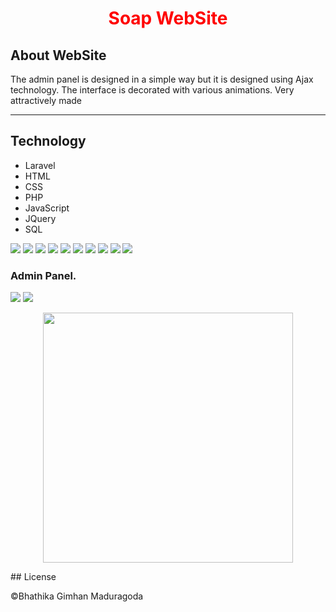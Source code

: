 <h1 align="center" style="color:red;">Soap WebSite</h1>

<h2>About WebSite</h2>
The admin panel is designed in a simple way but it is designed using Ajax technology. The interface is decorated with various animations. Very attractively made
<hr>
<h2>Technology</h2>
<ul>
    <li>Laravel</li>
    <li>HTML</li>
    <li>CSS</li>
    <li>PHP</li>
    <li>JavaScript</li>
    <li>JQuery</li>
    <li>SQL</li>
</ul>

<img src="https://user-images.githubusercontent.com/74421641/205270772-8a80439f-dee0-4d6e-a764-4e981a02fea9.png">
<img src="https://user-images.githubusercontent.com/74421641/205271135-a4761630-d6d7-40b3-845f-1497fecf013e.png">
<img src="https://user-images.githubusercontent.com/74421641/205271166-c1f67e24-9de5-460b-a2a2-6ec3b7a453b8.png">
<img src="https://user-images.githubusercontent.com/74421641/205271177-aaa39443-184c-4db5-a98d-0f8ea7713a6c.png">
<img src="https://user-images.githubusercontent.com/74421641/205271188-00ec1e71-11dc-4027-a70c-7d15fc624541.png">
<img src="https://user-images.githubusercontent.com/74421641/205271203-c2314ea2-055b-4bf9-adb9-ebfa20146a7f.png">
<img src="https://user-images.githubusercontent.com/74421641/205271212-a5888e03-1f04-4e82-b58c-e7296e750faa.png">
<img src="https://user-images.githubusercontent.com/74421641/205271222-2492faf6-5943-4a82-a134-965f35d22812.png">
<img src="https://user-images.githubusercontent.com/74421641/205271226-581d7056-cd8c-499c-b190-65632af7d25d.png">
<img src="https://user-images.githubusercontent.com/74421641/205271237-75585e4c-bdc9-4232-8626-30c8f79a9260.png">
<h3>Admin Panel.</h3>
<img src="https://user-images.githubusercontent.com/74421641/205271243-5de79472-f655-4b9f-867b-e44f2f5fd609.png">
<img src="https://user-images.githubusercontent.com/74421641/205271247-de41aa84-65b8-4bc6-826b-dcefb0f59212.png">

<p align="center"><a href="https://laravel.com" target="_blank"><img src="https://raw.githubusercontent.com/laravel/art/master/logo-lockup/5%20SVG/2%20CMYK/1%20Full%20Color/laravel-logolockup-cmyk-red.svg" width="400"></a></p>
## License

©Bhathika Gimhan Maduragoda
